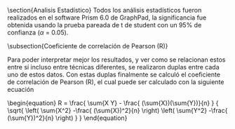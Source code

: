 \section{Analisis Estadístico}
Todos los análisis estadísticos fueron realizados en el software Prism 6.0 de GraphPad, la significancia fue obtenida usando la prueba pareada de t de student con un 95\% de confianza ($\alpha$ = 0.05).

\subsection{Coeficiente de correlación de Pearson (R)}

Para poder interpretar mejor los resultados, y ver como se relacionan estos entre sí incluso entre técnicas diferentes, se realizaron duplas entre cada uno de estos datos. Con estas duplas finalmente se calculó el coeficiente de correlación de Pearson (R), el cual puede ser calculado con la siguiente ecuación

\begin{equation}
R = \frac{   \sum{X Y} - \frac{ (\sum{X})(\sum{Y})}{n}              }
{ \sqrt{ \left( \sum{X^2} -\frac{ (\sum{X})^2}{n} \right)
                  \left( \sum{Y^2} -\frac{ (\sum{Y})^2}{n} \right) } }
\end{equation}
